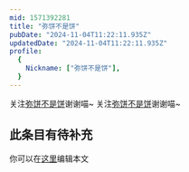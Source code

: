 ```yaml
---
mid: 1571392281
title: "弥饼不是饼"
pubDate: "2024-11-04T11:22:11.935Z"
updatedDate: "2024-11-04T11:22:11.935Z"
profile:
  {
    Nickname: ["弥饼不是饼"],
  }
---
```


关注[弥饼不是饼](https://space.bilibili.com/1571392281)谢谢喵~ 关注[弥饼不是饼](https://space.bilibili.com/1571392281)谢谢喵~

## 此条目有待补充
你可以在[这里](https://github.com/Yuhanawa/VTuber.ICU-Content/edit/master/v/弥饼不是饼/index.md)编辑本文
